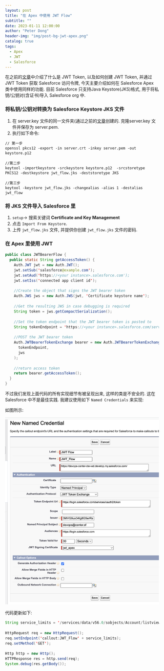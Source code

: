 ```yaml
---
layout: post
title: "在 Apex 中使用 JWT Flow"
subtitle: ""
date: 2023-01-11 12:00:00
author: "Peter Dong"
header-img: "img/post-bg-jwt-apex.png"
catalog: true
tags:
  - Apex
  - JWT
  - Salesforce
---
```


在之前的[文章](https://dyncan.github.io/2023/01/08/salesforce-jwt-bearer-flow/)中介绍了什么是 JWT Token, 以及如何创建 JWT Token, 并通过 JWT Token 获取 Salesforce 访问令牌, 今天主要介绍如何在 Salesforce Apex 类中使用同样的功能. 目前 Salesforce 只支持Java Keystore(JKS)格式, 用于将私钥/公钥对(含证书)导入 Salesforce org 中.

### 将私钥/公钥对转换为 Salesforce Keystore JKS 文件

1. 在 server.key 文件的同一文件夹(通过之前的[文章](https://dyncan.github.io/2023/01/08/salesforce-jwt-bearer-flow/)创建的. 克隆server.key 文件并保存为 server.pem.
2. 执行如下命令:

```
// 第一步
openssl pkcs12 -export -in server.crt -inkey server.pem -out keystore.p12

//第二步
keytool -importkeystore -srckeystore keystore.p12  -srcstoretype PKCS12 -destkeystore jwt_flow.jks -deststoretype JKS

//第三步
keytool -keystore jwt_flow.jks -changealias -alias 1 -destalias jwt_flow
```

### 将 JKS 文件导入 Salesforce 里

1. `setup`-> 搜索关键词 **Certificate and Key Management**
2. 点击 `Import From Keystore`.
3. 上传 `jwt_flow.jks` 文件, 并提供你创建 `jwt_flow.jks` 文件的密码.

### 在 Apex 里使用 JWT 

```java
public class JWTBearerFlow {
  public static String getAccessToken() {
    Auth.JWT jwt = new Auth.JWT();
    jwt.setSub('salesforce@example.com');
    jwt.setAud('https://<your instance>.salesforce.com');
    jwt.setIss('connected app client id');

    //Create the object that signs the JWT bearer token
    Auth.JWS jws = new Auth.JWS(jwt, 'Certificate keystore name');

    //Get the resulting JWS in case debugging is required
    String token = jws.getCompactSerialization();

    //Set the token endpoint that the JWT bearer token is posted to
    String tokenEndpoint = 'https://<your instance>.salesforce.com/services/oauth2/token';

    //POST the JWT bearer token
    Auth.JWTBearerTokenExchange bearer = new Auth.JWTBearerTokenExchange(
      tokenEndpoint,
      jws
    );

    //return access token
    return bearer.getAccessToken();
  }
}
```

不过我们发现上面代码的所有实现细节有被呈现出来, 这样的类是不安全的. 这在 Salesforce 中不是最佳实践. 我建议使用如下 `Named Credentials` 来实现:

如图所示:

![img](/img/in-post/post-bg-jwt-apex-01.png)

代码更新如下:

```java
String service_limits = '/services/data/v56.0/sobjects/Account/listviews/';

HttpRequest req = new HttpRequest();
req.setEndpoint('callout:JWT_Flow' + service_limits);
req.setMethod('GET');

Http http = new Http();
HTTPResponse res = http.send(req);
System.debug(res.getBody());
```




